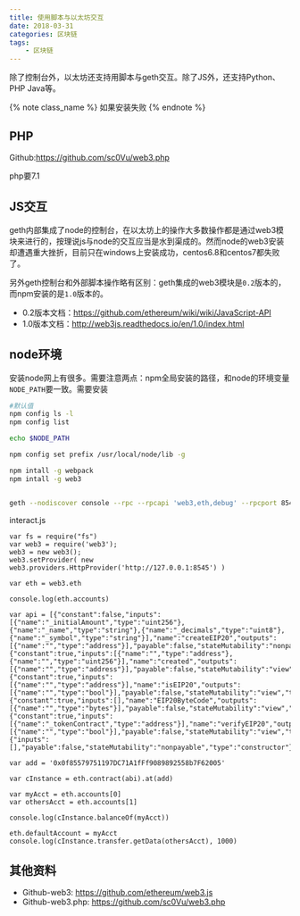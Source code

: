 ```yaml
---
title: 使用脚本与以太坊交互
date: 2018-03-31
categories: 区块链
tags: 
	- 区块链
---
```


除了控制台外，以太坊还支持用脚本与geth交互。除了JS外，还支持Python、PHP Java等。

{% note class_name %} 如果安装失败 {% endnote %}

<!--more-->

## PHP
Github:https://github.com/sc0Vu/web3.php

php要7.1


## JS交互

geth内部集成了node的控制台，在以太坊上的操作大多数操作都是通过web3模块来进行的，按理说js与node的交互应当是水到渠成的。然而node的web3安装却遭遇重大挫折，目前只在windows上安装成功，centos6.8和centos7都失败了。

另外geth控制台和外部脚本操作略有区别：geth集成的web3模块是`0.2`版本的，而npm安装的是`1.0`版本的。
- 0.2版本文档：https://github.com/ethereum/wiki/wiki/JavaScript-API
- 1.0版本文档：http://web3js.readthedocs.io/en/1.0/index.html

## node环境
安装node网上有很多。需要注意两点：npm全局安装的路径，和node的环境变量`NODE_PATH`要一致。需要安装

```bash
#默认值
npm config ls -l
npm config list

echo $NODE_PATH

npm config set prefix /usr/local/node/lib -g

npm intall -g webpack
npm intall -g web3


geth --nodiscover console --rpc --rpcapi 'web3,eth,debug' --rpcport 8545 --rpccorsdomain '*'

```

interact.js
```
var fs = require("fs")
var web3 = require('web3');
web3 = new web3();
web3.setProvider( new web3.providers.HttpProvider('http://127.0.0.1:8545') )

var eth = web3.eth

console.log(eth.accounts)

var api = [{"constant":false,"inputs":[{"name":"_initialAmount","type":"uint256"},{"name":"_name","type":"string"},{"name":"_decimals","type":"uint8"},{"name":"_symbol","type":"string"}],"name":"createEIP20","outputs":[{"name":"","type":"address"}],"payable":false,"stateMutability":"nonpayable","type":"function"},{"constant":true,"inputs":[{"name":"","type":"address"},{"name":"","type":"uint256"}],"name":"created","outputs":[{"name":"","type":"address"}],"payable":false,"stateMutability":"view","type":"function"},{"constant":true,"inputs":[{"name":"","type":"address"}],"name":"isEIP20","outputs":[{"name":"","type":"bool"}],"payable":false,"stateMutability":"view","type":"function"},{"constant":true,"inputs":[],"name":"EIP20ByteCode","outputs":[{"name":"","type":"bytes"}],"payable":false,"stateMutability":"view","type":"function"},{"constant":true,"inputs":[{"name":"_tokenContract","type":"address"}],"name":"verifyEIP20","outputs":[{"name":"","type":"bool"}],"payable":false,"stateMutability":"view","type":"function"},{"inputs":[],"payable":false,"stateMutability":"nonpayable","type":"constructor"}]

var add = '0x0f85579751197DC71A1fFf9089892558b7F62005'

var cInstance = eth.contract(abi).at(add)

var myAcct = eth.accounts[0]
var othersAcct = eth.accounts[1]

console.log(cInstance.balanceOf(myAcct))

eth.defaultAccount = myAcct
console.log(cInstance.transfer.getData(othersAcct), 1000)
```

## 其他资料
- Github-web3: https://github.com/ethereum/web3.js
- Github-web3.php: https://github.com/sc0Vu/web3.php